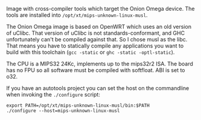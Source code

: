 Image with cross-compiler tools which target the Onion Omega device.
The tools are installed into `/opt/xt/mips-unknown-linux-musl`.

The Onion Omega image is based on OpenWRT which uses an old version
of uClibc. That version of uClibc is not standards-conformant, and GHC
unfortunately can't be compiled against that. So I chose musl as the
libc. That means you have to statically compile any applications you
want to build with this toolchain (`gcc -static` or
`ghc -static -optl-static`).

The CPU is a MIPS32 24Kc, implements up to the mips32r2 ISA. The board
has no FPU so all software must be compiled with softfloat. ABI is set
to o32.

If you have an autotools project you can set the host on the commandline
when invoking the `./configure` script:

```
export PATH=/opt/xt/mips-unknown-linux-musl/bin:$PATH
./configure --host=mips-unknown-linux-musl
```
